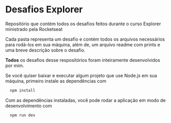 
# Desafios Explorer
Repositório que contém todos os desafios feitos durante o curso Explorer ministrado pela Rocketseat

Cada pasta representa um desafio e contém todos os arquivos necessários para rodá-los em sua máquina, além de, um arquivo readme com prints e uma breve descrição sobre o desafio.

**Todos** os desafios desse respositórios foram inteiramente desenvolvidos por mim.

Se você quiser baixar e executar algum projeto que use Node.js em sua máquina, primeiro instale as dependências com
```bash
  npm install
```

Com as dependências instaladas, você pode rodar a aplicação em modo de desenvolvimento com

```bash
  npm run dev
```
